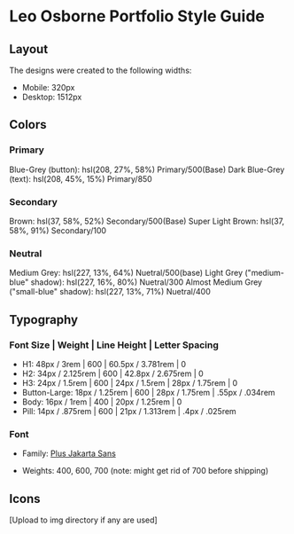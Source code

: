 # Leo Osborne Portfolio Style Guide

## Layout

The designs were created to the following widths:

- Mobile: 320px
- Desktop: 1512px

## Colors

### Primary 

Blue-Grey (button): hsl(208, 27%, 58%) Primary/500(Base)
Dark Blue-Grey (text): hsl(208, 45%, 15%) Primary/850

### Secondary 
Brown: hsl(37, 58%, 52%) Secondary/500(Base)
Super Light Brown: hsl(37, 58%, 91%) Secondary/100

### Neutral 
Medium Grey: hsl(227, 13%, 64%) Nuetral/500(base)
Light Grey ("medium-blue" shadow): hsl(227, 16%, 80%) Nuetral/300
Almost Medium Grey ("small-blue" shadow): hsl(227, 13%, 71%) Nuetral/400


## Typography

### Font Size | Weight | Line Height | Letter Spacing

- H1: 48px / 3rem | 600 | 60.5px / 3.781rem | 0
- H2: 34px / 2.125rem | 600 | 42.8px / 2.675rem | 0
- H3: 24px / 1.5rem | 600 | 24px / 1.5rem | 28px / 1.75rem | 0
- Button-Large: 18px / 1.25rem | 600 | 28px / 1.75rem | .55px / .034rem
- Body: 16px / 1rem | 400 | 20px / 1.25rem | 0
- Pill: 14px / .875rem | 600 | 21px / 1.313rem | .4px / .025rem

### Font

- Family: [Plus Jakarta Sans](https://fonts.google.com/specimen/Plus+Jakarta+Sans-Serif) 

- Weights: 400, 600, 700 (note: might get rid of 700 before shipping)

## Icons

[Upload to img directory if any are used]